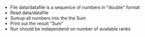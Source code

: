  - File  data/datafile is a sequence of numbers in "double" format
 - Read data/datafile 
 - Sumup all numbers into the the Sum
 - Print out the result "Sum"
 - Run should be independend on number of available ranks
 
 
  
